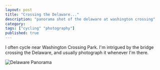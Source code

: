 ```yaml
---
layout: post
title: "Crossing the Delaware..."
description: "panorama shot of the delaware at washington crossing"
category: 
tags: ["cycling" "photography"]
published: true
---
```


I often cycle near Washington Crossing Park. I'm intrigued by the bridge crossing the Delaware, and usually photograph it whenever I'm there. 

![Delaware Panorama](images/delaware_panorama.jpg)